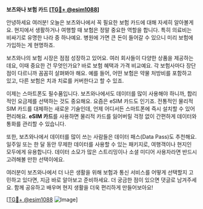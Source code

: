 **보츠와나 보험 카드 [[TG💪+ @esim1088](https://t.me/s/esim1088)]**

안녕하세요 여러분! 오늘은 보츠와나에서 꼭 필요한 보험 카드에 대해 자세히 알아볼게요. 현지에서 생활하거나 여행할 때 보험은 정말 중요한 역할을 합니다. 특히 의료비는 비싸기로 유명한 나라 중 하나예요. 병원에 가면 큰 돈이 들어갈 수 있으니 미리 보험에 가입하는 게 현명하죠.

보츠와나의 보험 시장은 점점 성장하고 있어요. 여러 회사들이 다양한 상품을 제공하는데요, 이때 중요한 건 무엇인가요? 바로 보험 혜택과 가격 비교예요. 각 보험사마다 장단점이 다르니까 꼼꼼히 살펴봐야 해요. 예를 들어, 어떤 보험은 약물 처방비를 포함하고 있고, 다른 보험은 치과 치료를 커버한다고 할 수 있죠.

이제는 스마트폰도 필수품입니다. 보츠와나에서도 데이터를 많이 사용해야 하니까, 합리적인 요금제를 선택하는 것도 중요해요. 요즘은 eSIM 카드도 인기죠. 전통적인 물리적 SIM 카드를 대체하는 새로운 기술인데, 언제 어디서든 스마트폰에 즉시 설치할 수 있어 편리해요. **eSIM 카드**를 사용하면 물리적 카드를 잃어버릴 걱정 없이 간편하게 데이터와 통화를 관리할 수 있습니다.

또한, 보츠와나에서 데이터를 많이 쓰는 사람들은 데이터 패스(Data Pass)도 추천해요. 일주일 또는 한 달 동안 무제한 데이터를 사용할 수 있는 패키지로, 여행객이나 현지인 모두에게 유용합니다. 데이터 소모가 많은 스트리밍이나 소셜 미디어 사용자라면 반드시 고려해볼 만한 선택이에요.

여러분이 보츠와나에서 더 나은 생활을 위해 보험과 통신 서비스를 어떻게 선택할지 고민하고 있다면, 지금 바로 알아보고 준비하세요. 더 궁금한 점이 있으면 댓글로 남겨주세요. 함께 공유하고 배우며 현지 생활을 더욱 편리하게 만들어보아요!

[[TG💪+ @esim1088](https://t.me/s/esim1088) ![Image](https://i.postimg.cc/Y0z9fWf4/image.png)]
